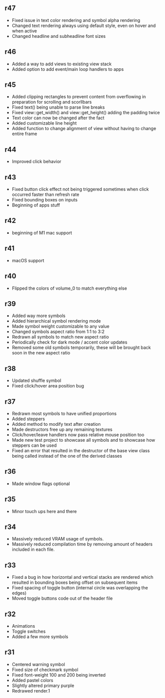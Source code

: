 ## r47

- Fixed issue in text color rendering and symbol alpha rendering
- Changed text rendering always using default style, even on hover and when active
- Changed headline and subheadline font sizes

## r46

- Added a way to add views to existing view stack
- Added option to add event/main loop handlers to apps

## r45

- Added clipping rectangles to prevent content from overflowing in preparation for scrolling and scorllbars
- Fixed text() being unable to parse line breaks
- Fixed view::get_width() and view::get_height() adding the padding twice
- Text color can now be changed after the fact
- Added customizable line height
- Added function to change alignment of view without having to change entire frame

## r44

- Improved click behavior

## r43

- Fixed button click effect not being triggered sometimes when click occurred faster than refresh rate
- Fixed bounding boxes on inputs
- Beginning of apps stuff

## r42

- beginning of M1 mac support

## r41

- macOS support

## r40

- Flipped the colors of volume_0 to match everything else

## r39

- Added way more symbols
- Added hierarchical symbol rendering mode
- Made symbol weight customizable to any value
- Changed symbols aspect ratio from 1:1 to 3:2
- Redrawn all symbols to match new aspect ratio
- Periodically check for dark mode / accent color updates
- Removed some old symbols temporarily, these will be brought back soon in the new aspect ratio

## r38

- Updated shuffle symbol
- Fixed click/hover area position bug

## r37

- Redrawn most symbols to have unified proportions
- Added steppers
- Added method to modify text after creation
- Made destructors free up any remaining textures
- Click/hover/leave handlers now pass relative mouse position too
- Made new test project to showcase all symbols and to showcase how steppers can be used
- Fixed an error that resulted in the destructor of the base view class being called instead of the one of the derived classes

## r36

- Made window flags optional

## r35

- Minor touch ups here and there

## r34

- Massively reduced VRAM usage of symbols.
- Massively reduced compilation time by removing amount of headers included in each file.

## r33

- Fixed a bug in how horizontal and vertical stacks are rendered which resulted in bounding boxes being offset on subsequent items
- Fixed spacing of toggle button (internal circle was overlapping the edges)
- Moved toggle buttons code out of the header file

## r32

- Animations
- Toggle switches
- Added a few more symbols

## r31

- Centered warning symbol
- Fixed size of checkmark symbol
- Fixed font-weight 100 and 200 being inverted
- Added pastel colors
- Slightly altered primary purple
- Redrawed render.1
